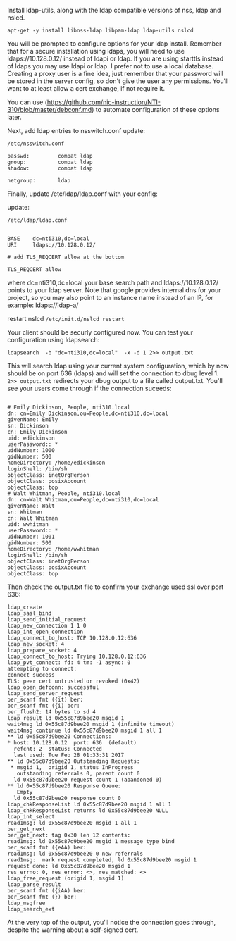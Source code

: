 Install ldap-utils, along with the ldap compatible versions of nss, ldap and nslcd.

```
apt-get -y install libnss-ldap libpam-ldap ldap-utils nslcd
```
You will be prompted to configure options for your ldap install.  Remember that for a secure installation using ldaps, you will need to use ldaps://10.128.0.12/ instead of ldapi or ldap.  If you are using starttls instead of ldaps you may use ldapi or ldap.  I prefer not to use a local database.  Creating a proxy user is a fine idea, just remember that your password will be stored in the server config, so don't give the user any permissions.  You'll want to at least allow a cert exchange, if not require it.

You can use (https://github.com/nic-instruction/NTI-310/blob/master/debconf.md) to automate configuration of these options later. 


Next, add ldap entries to nsswitch.conf
update: 
```
/etc/nsswitch.conf

passwd:         compat ldap
group:          compat ldap
shadow:         compat ldap

netgroup:       ldap
```

Finally, update /etc/ldap/ldap.conf with your config:

update:
```
/etc/ldap/ldap.conf


BASE    dc=nti310,dc=local
URI     ldaps://10.128.0.12/

# add TLS_REQCERT allow at the bottom

TLS_REQCERT allow
```

where dc=nti310,dc=local your base search path and ldaps://10.128.0.12/ points to your ldap server.  Note that google provides internal dns for your project, so you may also point to an instance name instead of an IP, for example: ldaps://ldap-a/ 

restart nslcd
`/etc/init.d/nslcd restart`


Your client should be securly configured now.  You can test your configuration using ldapsearch:

```
ldapsearch  -b "dc=nti310,dc=local"  -x -d 1 2>> output.txt
```

This will search ldap using your current system configuration, which by now should be on port 636 (ldaps) and will set the connection to dbug level 1.  `2>> output.txt` redirects your dbug output to a file called output.txt.  You'll see your users come through if the connection suceeds:

```

# Emily Dickinson, People, nti310.local
dn: cn=Emily Dickinson,ou=People,dc=nti310,dc=local
givenName: Emily
sn: Dickinson
cn: Emily Dickinson
uid: edickinson
userPassword:: *
uidNumber: 1000
gidNumber: 500
homeDirectory: /home/edickinson
loginShell: /bin/sh
objectClass: inetOrgPerson
objectClass: posixAccount
objectClass: top
# Walt Whitman, People, nti310.local
dn: cn=Walt Whitman,ou=People,dc=nti310,dc=local
givenName: Walt
sn: Whitman
cn: Walt Whitman
uid: wwhitman
userPassword:: *
uidNumber: 1001
gidNumber: 500
homeDirectory: /home/wwhitman
loginShell: /bin/sh
objectClass: inetOrgPerson
objectClass: posixAccount
objectClass: top
```

Then check the output.txt file to confirm your exchange used ssl over port 636:

```
ldap_create
ldap_sasl_bind
ldap_send_initial_request
ldap_new_connection 1 1 0
ldap_int_open_connection
ldap_connect_to_host: TCP 10.128.0.12:636
ldap_new_socket: 4
ldap_prepare_socket: 4
ldap_connect_to_host: Trying 10.128.0.12:636
ldap_pvt_connect: fd: 4 tm: -1 async: 0
attempting to connect: 
connect success
TLS: peer cert untrusted or revoked (0x42)
ldap_open_defconn: successful
ldap_send_server_request
ber_scanf fmt ({it) ber:
ber_scanf fmt ({i) ber:
ber_flush2: 14 bytes to sd 4
ldap_result ld 0x55c87d9bee20 msgid 1
wait4msg ld 0x55c87d9bee20 msgid 1 (infinite timeout)
wait4msg continue ld 0x55c87d9bee20 msgid 1 all 1
** ld 0x55c87d9bee20 Connections:
* host: 10.128.0.12  port: 636  (default)
  refcnt: 2  status: Connected
  last used: Tue Feb 28 01:33:31 2017
** ld 0x55c87d9bee20 Outstanding Requests:
 * msgid 1,  origid 1, status InProgress
   outstanding referrals 0, parent count 0
  ld 0x55c87d9bee20 request count 1 (abandoned 0)
** ld 0x55c87d9bee20 Response Queue:
   Empty
  ld 0x55c87d9bee20 response count 0
ldap_chkResponseList ld 0x55c87d9bee20 msgid 1 all 1
ldap_chkResponseList returns ld 0x55c87d9bee20 NULL
ldap_int_select
read1msg: ld 0x55c87d9bee20 msgid 1 all 1
ber_get_next
ber_get_next: tag 0x30 len 12 contents:
read1msg: ld 0x55c87d9bee20 msgid 1 message type bind
ber_scanf fmt ({eAA) ber:
read1msg: ld 0x55c87d9bee20 0 new referrals
read1msg:  mark request completed, ld 0x55c87d9bee20 msgid 1
request done: ld 0x55c87d9bee20 msgid 1
res_errno: 0, res_error: <>, res_matched: <>
ldap_free_request (origid 1, msgid 1)
ldap_parse_result
ber_scanf fmt ({iAA) ber:
ber_scanf fmt (}) ber:
ldap_msgfree
ldap_search_ext
```

At the very top of the output, you'll notice the connection goes through, despite the warning about a self-signed cert.


